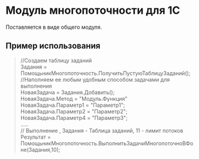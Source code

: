# Модуль многопоточности для 1С
Поставляется в виде общего модуля. 
## Пример использования
>//Создаем таблицу заданий  
>Задания = ПомощьникМногопоточность.ПолучитьПустуюТаблицуЗаданий();  
>//Наполняем ее любым удобным способом задачами для выполнения  
>НоваяЗадача = Задания.Добавить();  
>НоваяЗадача.Метод = "Модуль.Функция"  
>НоваяЗадача.Параметр1 = "Параметр1";  
>НоваяЗадача.Параметр2 = "Параметр2";  
>НоваяЗадача.Параметр4 = "Параметр3";  
>.....  
>// Выполнение , Задания - Таблица заданий, 11 - лимит потоков  
>Результат = ПомощьникМногопоточность.ВыполнитьЗадачиМногопоточноВФоне(Задания,10);  
